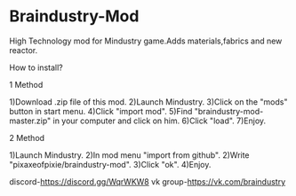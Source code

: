 # Braindustry-Mod
High Technology mod for Mindustry game.Adds materials,fabrics and new reactor.

How to install?

1 Method

1)Download .zip file of this mod.
2)Launch Mindustry.
3)Click on the "mods" button in start menu.
4)Click "import mod".
5)Find "braindustry-mod-master.zip" in your computer and click on him.
6)Click "load".
7)Enjoy.

2 Method

1)Launch Mindustry.
2)In mod menu "import from github".
2)Write "pixaxeofpixie/braindustry-mod".
3)Click "ok".
4)Enjoy.

discord-https://discord.gg/WqrWKW8
vk group-https://vk.com/braindustry
